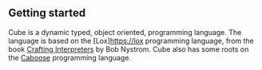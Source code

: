 ## Getting started

Cube is a dynamic typed, object oriented, programming language. The language is based on the [Lox][https://lox](http://craftinginterpreters.com/the-lox-language.html) programming language, from the book [Crafting Interpreters](http://craftinginterpreters.com/) by Bob Nystrom. Cube also has some roots on the [Caboose](https://docs.caboose.ga/) programming language.